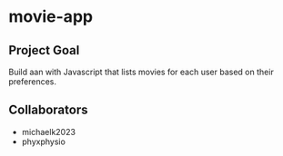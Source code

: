# movie-app

## Project Goal

Build aan with Javascript that lists movies for each user based on their preferences.

## Collaborators

- michaelk2023
- phyxphysio
